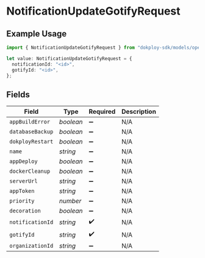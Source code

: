 # NotificationUpdateGotifyRequest

## Example Usage

```typescript
import { NotificationUpdateGotifyRequest } from "dokploy-sdk/models/operations";

let value: NotificationUpdateGotifyRequest = {
  notificationId: "<id>",
  gotifyId: "<id>",
};
```

## Fields

| Field              | Type               | Required           | Description        |
| ------------------ | ------------------ | ------------------ | ------------------ |
| `appBuildError`    | *boolean*          | :heavy_minus_sign: | N/A                |
| `databaseBackup`   | *boolean*          | :heavy_minus_sign: | N/A                |
| `dokployRestart`   | *boolean*          | :heavy_minus_sign: | N/A                |
| `name`             | *string*           | :heavy_minus_sign: | N/A                |
| `appDeploy`        | *boolean*          | :heavy_minus_sign: | N/A                |
| `dockerCleanup`    | *boolean*          | :heavy_minus_sign: | N/A                |
| `serverUrl`        | *string*           | :heavy_minus_sign: | N/A                |
| `appToken`         | *string*           | :heavy_minus_sign: | N/A                |
| `priority`         | *number*           | :heavy_minus_sign: | N/A                |
| `decoration`       | *boolean*          | :heavy_minus_sign: | N/A                |
| `notificationId`   | *string*           | :heavy_check_mark: | N/A                |
| `gotifyId`         | *string*           | :heavy_check_mark: | N/A                |
| `organizationId`   | *string*           | :heavy_minus_sign: | N/A                |